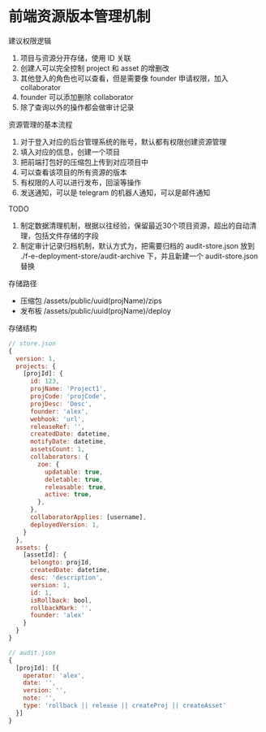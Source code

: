 # 前端资源版本管理机制

建议权限逻辑

1. 项目与资源分开存储，使用 ID 关联
2. 创建人可以完全控制 project 和 asset 的增删改
3. 其他登入的角色也可以查看，但是需要像 founder 申请权限，加入 collaborator
4. founder 可以添加删除 collaborator
5. 除了查询以外的操作都会做审计记录

资源管理的基本流程

1. 对于登入对应的后台管理系统的账号，默认都有权限创建资源管理
2. 填入对应的信息，创建一个项目
3. 把前端打包好的压缩包上传到对应项目中
4. 可以查看该项目的所有资源的版本
5. 有权限的人可以进行发布，回滚等操作
6. 发送通知，可以是 telegram 的机器人通知，可以是邮件通知

TODO

1. 制定数据清理机制，根据以往经验，保留最近30个项目资源，超出的自动清理，包括文件存储的字段
2. 制定审计记录归档机制，默认方式为，把需要归档的 audit-store.json 放到 ./f-e-deployment-store/audit-archive 下，并且新建一个 audit-store.json 替换

存储路径

- 压缩包 /assets/public/uuid(projName)/zips
- 发布板 /assets/public/uuid(projName)/deploy

存储结构

```js
// store.json
{
  version: 1,
  projects: {
    [projId]: {
      id: 123,
      projName: 'Project1',
      projCode: 'projCode',
      projDesc: 'Desc',
      founder: 'alex',
      webhook: 'url',
      releaseRef: '',
      createdDate: datetime,
      motifyDate: datetime,
      assetsCount: 1,
      collaborators: {
        zoe: {
          updatable: true,
          deletable: true,
          releasable: true,
          active: true,
        },
      },
      collaboratorApplies: [username],
      deployedVersion: 1,
    }
  },
  assets: {
    [assetId]: {
      belongto: projId,
      createdDate: datetime,
      desc: 'description',
      version: 1,
      id: 1,
      isRollback: bool,
      rollbackMark: '',
      founder: 'alex'
    }
  }
}
```

```js
// audit.json
{
  [projId]: [{
    operator: 'alex',
    date: '',
    version: '',
    note: '',
    type: 'rollback || release || createProj || createAsset'
  }]
}
```